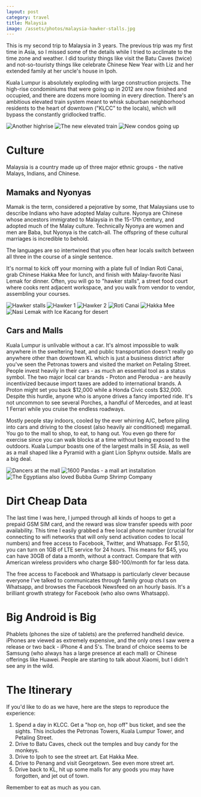 ```yaml
---
layout: post
category: travel
title: Malaysia
image: /assets/photos/malaysia-hawker-stalls.jpg
---
```

This is my second trip to Malaysia in 3 years. The previous trip was my first time in Asia, so I missed some of the details while I tried to acclimate to the time zone and weather.  I did touristy things like visit the Batu Caves (twice) and not-so-touristy things like celebrate Chinese New Year with Liz and her extended family at her uncle's house in Ipoh.

Kuala Lumpur is absolutely exploding with large construction projects. The high-rise condominiums that were going up in 2012 are now finished and occupied, and there are dozens more looming in every direction.  There's an ambitious elevated train system meant to whisk suburban neighborhood residents to the heart of downtown ("KLCC" to the locals), which will bypass the constantly gridlocked traffic. 

![Another highrise](/assets/photos/malaysia-condo-1.jpg)
![The new elevated train](/assets/photos/malaysia-elevated-train.jpg)
![New condos going up](/assets/photos/malaysia-condo-2.jpg)

# Culture
Malaysia is a country made up of three major ethnic groups - the native Malays, Indians, and Chinese.  

## Mamaks and Nyonyas
Mamak is the term, considered a pejorative by some, that Malaysians use to describe Indians who have adopted Malay culture. Nyonya are Chinese whose ancestors immigrated to Malaysia in the 15-17th century, and adopted much of the Malay culture. Technically Nyonya are women and men are Baba, but Nyonya is the catch-all. The offspring of these cultural marriages is incredible to behold.  

The languages are so intertwined that you often hear locals switch between all three in the course of a single sentence. 

It's normal to kick off your morning with a plate full of Indian Roti Canai, grab Chinese Hakka Mee for lunch, and finish with Malay-favorite Nasi Lemak for dinner.  Often, you will go to "hawker stalls", a street food court where cooks rent adjacent workspace, and you walk from vendor to vendor, assembling your courses.  

![Hawker stalls](/assets/photos/malaysia-hawker-stalls.jpg)
![Hawker 1](/assets/photos/malaysia-hawker-1.jpg)
![Hawker 2](/assets/photos/malaysia-hawker-2.jpg)
![Roti Canai](/assets/photos/malaysia-roti.jpg)
![Hakka Mee](/assets/photos/malaysia-hakka-mee.jpg)
![Nasi Lemak with Ice Kacang for desert](/assets/photos/malaysia-nasi-lemak.jpg)

## Cars and Malls
Kuala Lumpur is unlivable without a car. It's almost impossible to walk anywhere in the sweltering heat, and public transportation doesn't really go anywhere other than downtown KL which is just a business district after you've seen the Petronas towers and visited the market on Petaling Street. People invest heavily in their cars - as much an essential tool as a status symbol.  The two major local car brands - Proton and Perodua - are heavily incentivized because import taxes are added to international brands.  A Proton might set you back $12,000 while a Honda Civic costs $32,000. Despite this hurdle, anyone who is anyone drives a fancy imported ride.  It's not uncommon to see several Porches, a handful of Mercedes, and at least 1 Ferrari while you cruise the endless roadways. 

Mostly people stay indoors, cooled by the ever whirring A/C, before piling into cars and driving to the closest (also heavily air conditioned) megamall. You go to the mall to shop, to eat, to hang out.  You even go there for exercise since you can walk blocks at a time without being exposed to the outdoors.  Kuala Lumpur boasts one of the largest malls in SE Asia, as well as a mall shaped like a Pyramid with a giant Lion Sphynx outside. Malls are a big deal.

![Dancers at the mall](/assets/photos/malaysia-mall-dancers.jpg)
![1600 Pandas - a mall art installation](/assets/photos/malaysia-pandas.jpg)
![The Egyptians also loved Bubba Gump Shrimp Company](/assets/photos/malaysia-mall.jpg)

# Dirt Cheap Data
The last time I was here, I jumped through all kinds of hoops to get a prepaid GSM SIM card, and the reward was slow transfer speeds with poor availability.  This time I easily grabbed a free local phone number (crucial for connecting to wifi networks that will only send activation codes to local numbers) and free access to Facebook, Twitter, and Whatsapp. For $1.50, you can turn on 1GB of LTE service for 24 hours. This means for $45, you can have 30GB of data a month, without a contract.  Compare that with American wireless providers who charge $80-100/month for far less data.

The free access to Facebook and Whatsapp is particularly clever because everyone I've talked to communicates through family group chats on Whatsapp, and browses the Facebook Newsfeed on an hourly basis.  It's a brilliant growth strategy for Facebook (who also owns Whatsapp).

# Big Android is Big
Phablets (phones the size of tablets) are the preferred handheld device. iPhones are viewed as extremely expensive, and the only ones I saw were a release or two back - iPhone 4 and 5's. The brand of choice seems to be Samsung (who always has a large presence at each mall) or Chinese offerings like Huawei. People are starting to talk about Xiaomi, but I didn't see any in the wild.

# The Itinerary
If you'd like to do as we have, here are the steps to reproduce the experience:

1. Spend a day in KLCC. Get a "hop on, hop off" bus ticket, and see the sights.  This includes the Petronas Towers, Kuala Lumpur Tower, and Petaling Street.
2. Drive to Batu Caves, check out the temples and buy candy for the monkeys.   
3. Drive to Ipoh to see the street art.  Eat Hakka Mee.
4. Drive to Penang and visit Georgetown. See even more street art. 
5. Drive back to KL, hit up some malls for any goods you may have forgotten, and jet out of town.
 
Remember to eat as much as you can. 
